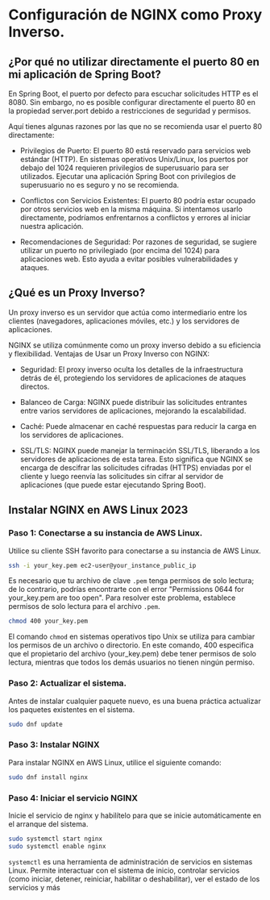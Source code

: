 # Configuración de NGINX como Proxy Inverso.

## ¿Por qué no utilizar directamente el puerto 80 en mi aplicación de Spring Boot?

En Spring Boot, el puerto por defecto para escuchar solicitudes HTTP es el 8080. Sin embargo, no es posible configurar directamente el puerto 80 en la propiedad server.port debido a restricciones de seguridad y permisos.

Aquí tienes algunas razones por las que no se recomienda usar el puerto 80 directamente:

- Privilegios de Puerto: El puerto 80 está reservado para servicios web estándar (HTTP). En sistemas operativos Unix/Linux, los puertos por debajo del 1024 requieren privilegios de superusuario para ser utilizados. Ejecutar una aplicación Spring Boot con privilegios de superusuario no es seguro y no se recomienda.

- Conflictos con Servicios Existentes: El puerto 80 podría estar ocupado por otros servicios web en la misma máquina. Si intentamos usarlo directamente, podríamos enfrentarnos a conflictos y errores al iniciar nuestra aplicación.

- Recomendaciones de Seguridad: Por razones de seguridad, se sugiere utilizar un puerto no privilegiado (por encima del 1024) para aplicaciones web. Esto ayuda a evitar posibles vulnerabilidades y ataques.

## ¿Qué es un Proxy Inverso?

Un proxy inverso es un servidor que actúa como intermediario entre los clientes (navegadores, aplicaciones móviles, etc.) y los servidores de aplicaciones.

NGINX se utiliza comúnmente como un proxy inverso debido a su eficiencia y flexibilidad.
Ventajas de Usar un Proxy Inverso con NGINX:

- Seguridad: El proxy inverso oculta los detalles de la infraestructura detrás de él, protegiendo los servidores de aplicaciones de ataques directos.

- Balanceo de Carga: NGINX puede distribuir las solicitudes entrantes entre varios servidores de aplicaciones, mejorando la escalabilidad.

- Caché: Puede almacenar en caché respuestas para reducir la carga en los servidores de aplicaciones.

- SSL/TLS: NGINX puede manejar la terminación SSL/TLS, liberando a los servidores de aplicaciones de esta tarea. Esto significa que NGINX se encarga de descifrar las solicitudes cifradas (HTTPS) enviadas por el cliente y luego reenvía las solicitudes sin cifrar al servidor de aplicaciones (que puede estar ejecutando Spring Boot).

## Instalar NGINX en AWS Linux 2023

### Paso 1: Conectarse a su instancia de AWS Linux.

Utilice su cliente SSH favorito para conectarse a su instancia de AWS Linux.

```bash
ssh -i your_key.pem ec2-user@your_instance_public_ip
```

Es necesario que tu archivo de clave `.pem` tenga permisos de solo lectura; de lo contrario, podrías encontrarte con el error "Permissions 0644 for your_key.pem are too open". Para resolver este problema, establece permisos de solo lectura para el archivo `.pem`.

```bash
chmod 400 your_key.pem
```
El comando `chmod` en sistemas operativos tipo Unix se utiliza para cambiar los permisos de un archivo o directorio. En este comando, 400 especifica que el propietario del archivo (your_key.pem) debe tener permisos de solo lectura, mientras que todos los demás usuarios no tienen ningún permiso.

### Paso 2: Actualizar el sistema.

Antes de instalar cualquier paquete nuevo, es una buena práctica actualizar los paquetes existentes en el sistema.

   ```bash
   sudo dnf update
   ```

### Paso 3: Instalar NGINX

Para instalar NGINX en AWS Linux, utilice el siguiente comando:

   ```bash
   sudo dnf install nginx
   ```

### Paso 4: Iniciar el servicio NGINX

Inicie el servicio de nginx y habilítelo para que se inicie automáticamente en el arranque del sistema.

   ```bash
   sudo systemctl start nginx
   sudo systemctl enable nginx
   ```

 `systemctl` es una herramienta de administración de servicios en sistemas Linux. Permite interactuar con el sistema de inicio, controlar servicios (como iniciar, detener, reiniciar, habilitar o deshabilitar), ver el estado de los servicios y más
